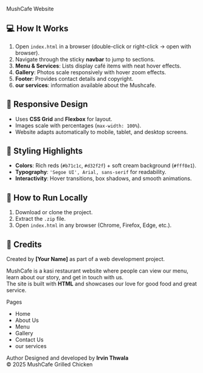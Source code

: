  MushCafe Website



## 💻 How It Works
1. Open `index.html` in a browser (double-click or right-click → open with browser).  
2. Navigate through the sticky **navbar** to jump to sections.  
3. **Menu & Services**: Lists display café items with neat hover effects.  
4. **Gallery**: Photos scale responsively with hover zoom effects.  
5. **Footer**: Provides contact details and copyright.
6. **our services**: information available about the Mushcafe.

## 📱 Responsive Design
- Uses **CSS Grid** and **Flexbox** for layout.  
- Images scale with percentages (`max-width: 100%`).  
- Website adapts automatically to mobile, tablet, and desktop screens.


## 🎨 Styling Highlights
- **Colors**: Rich reds (`#b71c1c`, `#d32f2f`) + soft cream background (`#fff8e1`).  
- **Typography**: `'Segoe UI', Arial, sans-serif` for readability.  
- **Interactivity**: Hover transitions, box shadows, and smooth animations.  


## 🚀 How to Run Locally
1. Download or clone the project.  
2. Extract the `.zip` file.  
3. Open `index.html` in any browser (Chrome, Firefox, Edge, etc.).  


## 🙌 Credits
Created by **[Your Name]** as part of a web development project.  

MushCafe is a kasi restaurant website where people can view our menu, learn about our story, and get in touch with us.  
The site is built with **HTML** and showcases our love for good food and great service.

 Pages
- Home
- About Us
- Menu
- Gallery
- Contact Us
- our services

Author
Designed and developed by **Irvin Thwala**  
© 2025 MushCafe Grilled Chicken
